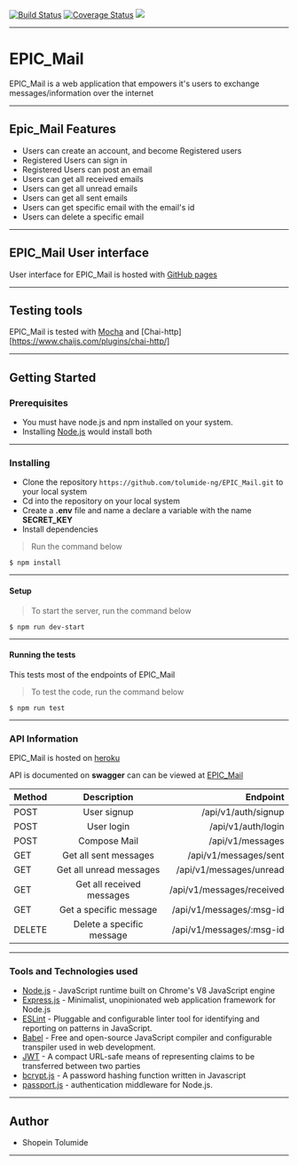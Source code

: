 [![Build Status](https://travis-ci.com/tolumide-ng/EPIC_Mail.svg?branch=develop)](https://travis-ci.com/tolumide-ng/EPIC_Mail)  [![Coverage Status](https://coveralls.io/repos/github/tolumide-ng/EPIC_Mail/badge.svg?branch=develop)](https://coveralls.io/github/tolumide-ng/EPIC_Mail?branch=develop)     <a href="https://codeclimate.com/github/tolumide-ng/EPIC_Mail/maintainability"><img src="https://api.codeclimate.com/v1/badges/e97160d76d39b0cef6a3/maintainability" /></a>

***

# EPIC_Mail
EPIC_Mail is a web application that empowers it's users to exchange messages/information over the internet

***

## Epic_Mail Features
- Users can create an account, and become Registered users
- Registered Users can sign in
- Registered Users can post an email 
- Users can get all received emails
- Users can get all unread emails
- Users can get all sent emails
- Users can get specific email with the email's id
- Users can delete a specific email

***

## EPIC_Mail User interface
User interface for EPIC_Mail is hosted with [GitHub pages](https://tolumide-ng.github.io/EPIC_Mail/UI/index.html)

***

## Testing tools
EPIC_Mail is tested with [Mocha](https://mochajs.org/) and [Chai-http][https://www.chaijs.com/plugins/chai-http/]

***

## Getting Started

### Prerequisites
- You must have node.js and npm installed on your system.
- Installing [Node.js](https://nodejs.org/en/) would install both

***

### Installing 

- Clone the repository ````https://github.com/tolumide-ng/EPIC_Mail.git```` to your local system
- Cd into the repository on your local system
- Create a **.env** file and name a declare a variable with the name **SECRET_KEY**
- Install dependencies
> Run the command below
````
$ npm install
````
***

#### Setup

> To start the server, run the command below
````
$ npm run dev-start
````
***

#### Running the tests
This tests most of the endpoints of EPIC_Mail

> To test the code, run the command below
````
$ npm run test
````
***

### API Information 
EPIC_Mail is hosted on [heroku](https://epic--mail.herokuapp.com/)

API is documented on **swagger** can can be viewed at [EPIC_Mail](https://app.swaggerhub.com/apis/tolumide-ng/EPIC_MAIL/1#/)

| Method    |Description                  |Endpoint                   |
| --------  |:---------------------------:| -------------------------:| 
| POST      | User signup                 | /api/v1/auth/signup       |
| POST      | User login                  | /api/v1/auth/login        |
| POST      | Compose Mail                | /api/v1/messages          |
| GET       | Get all sent messages       | /api/v1/messages/sent     |
| GET       | Get all unread messages     | /api/v1/messages/unread   |
| GET       | Get all received messages   | /api/v1/messages/received |
| GET       | Get a specific message      | /api/v1/messages/:msg-id  |
| DELETE    | Delete a specific message   | /api/v1/messages/:msg-id  |

***

### Tools and Technologies used
- [Node.js](https://nodejs.org/en/) - JavaScript runtime built on Chrome's V8 JavaScript engine
- [Express.js](https://expressjs.com/) - Minimalist, unopinionated web application framework for Node.js
- [ESLint](https://eslint.org/) - Pluggable and configurable linter tool for identifying and reporting on patterns in JavaScript.
- [Babel](https://babeljs.io/) - Free and open-source JavaScript compiler and configurable transpiler used in web development.
- [JWT](https://jwt.io/) - A compact URL-safe means of representing claims to be transferred between two parties
- [bcrypt.js](https://www.npmjs.com/package/bcryptjs) - A password hashing function written in Javascript
- [passport.js](http://www.passportjs.org/) -  authentication middleware for Node.js.

*** 

## Author
- Shopein Tolumide

---